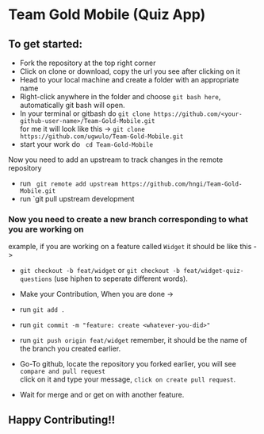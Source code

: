 # Team Gold Mobile (Quiz App)

## To get started:

- Fork the repository at the top right corner
- Click on clone or download, copy the url you see after clicking on it
- Head to your local machine and create a folder with an appropriate name 
- Right-click anywhere in the folder and choose `git bash here`, automatically git bash will open.
- In your terminal or gitbash do `git clone https://github.com/<your-github-user-name>/Team-Gold-Mobile.git` <br>
for me it will look like this
-> `git clone https://github.com/ugwulo/Team-Gold-Mobile.git`
- start your work do ` cd Team-Gold-Mobile` 

Now you need to add an upstream to track changes in the remote repository
- run ` git remote add upstream https://github.com/hngi/Team-Gold-Mobile.git`
- run `git pull upstream development
### Now you need to create a new branch corresponding to what you are working on <br>
example, if you are working on a feature called `Widget` it should be like this ->
- `git checkout -b feat/widget` or `git checkout -b feat/widget-quiz-questions` (use hiphen to seperate different words).

- Make your Contribution, When you are done ->
- run `git add .`
- run `git commit -m "feature: create <whatever-you-did>"`
- run `git push origin feat/widget` remember, it should be the name of the branch you created earlier.
- Go-To github, locate the repository you forked earlier, you will see `compare and pull request` <br> 
click on it and type your message, `click on create pull request`.
- Wait for merge and or get on with another feature.

## Happy Contributing!! 